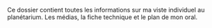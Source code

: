 Ce dossier contient toutes les informations sur ma viste individuel au planétarium. Les médias, la fiche technique et le plan de mon oral. 
